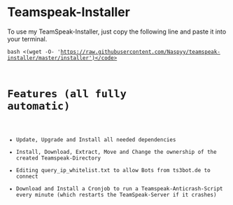 Teamspeak-Installer
===
To use my TeamSpeak-Installer, just copy the following line and paste it into your terminal.

<code>bash <(wget -O- 'https://raw.githubusercontent.com/Naspyy/teamspeak-installer/master/installer')</code>

Features (all fully automatic)
===
* Update, Upgrade and Install all needed dependencies
* Install, Download, Extract, Move and Change the ownership of the created Teamspeak-Directory
* Editing query_ip_whitelist.txt to allow Bots from ts3bot.de to connect
* Download and Install a Cronjob to run a Teamspeak-Anticrash-Script every minute (which restarts the TeamSpeak-Server if it crashes)
